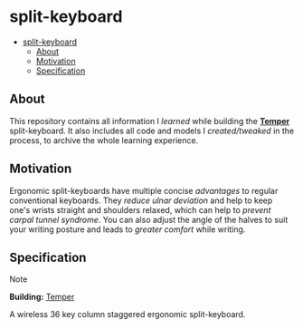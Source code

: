 # split-keyboard

<!--toc:start-->
- [split-keyboard](#split-keyboard)
  - [About](#about)
  - [Motivation](#motivation)
  - [Specification](#specification)
<!--toc:end-->



## About

This repository contains all information I *learned* while building the **[Temper](https://github.com/raeedcho/temper)** split-keyboard. It also includes all code and models I *created/tweaked* in the process, to archive the whole learning experience.

## Motivation

Ergonomic split-keyboards have multiple concise *advantages* to regular conventional keyboards. They *reduce ulnar deviation* and help to keep one's wrists straight and shoulders relaxed, which can help to *prevent carpal tunnel syndrome*. You can also adjust the angle of the halves to suit your writing posture and leads to *greater comfort* while writing.

## Specification

> [!NOTE]
> **Building:**
> [Temper](https://github.com/raeedcho/temper)

A wireless 36 key column staggered ergonomic split-keyboard.

